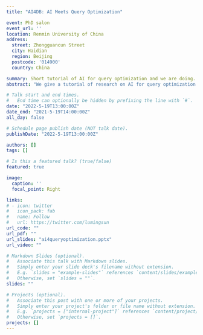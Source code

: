 ```yaml
---
title: "AI4DB: AI Meets Query Optimization"

event: PhD salon
event_url: ''
location: Renmin University of China
address:
  street: Zhongguancun Street
  city: Haidian
  region: Beijing
  postcode: '014900'
  country: China

summary: Short tutorial of AI for query optimization and we are doing.
abstract: "We give a tutorial of research on AI for query optimization (cardinality estimation, cost estiamtion and query plan optimization). And we introduce our work in this topic: MOSE and DeepO"

# Talk start and end times.
#   End time can optionally be hidden by prefixing the line with `#`.
date: "2022-5-19T13:00:00Z"
date_end: "2021-5-19T14:00:00Z"
all_day: false

# Schedule page publish date (NOT talk date).
publishDate: "2022-5-19T13:00:00Z"

authors: []
tags: []

# Is this a featured talk? (true/false)
featured: true

image:
  caption: ''
  focal_point: Right

links:
# - icon: twitter
#   icon_pack: fab
#   name: Follow
#   url: https://twitter.com/lumingsun
url_code: ""
url_pdf: ""
url_slides: "ai4queryoptimization.pptx"
url_video: ""

# Markdown Slides (optional).
#   Associate this talk with Markdown slides.
#   Simply enter your slide deck's filename without extension.
#   E.g. `slides = "example-slides"` references `content/slides/example-slides.md`.
#   Otherwise, set `slides = ""`.
slides: ""

# Projects (optional).
#   Associate this post with one or more of your projects.
#   Simply enter your project's folder or file name without extension.
#   E.g. `projects = ["internal-project"]` references `content/project/deep-learning/index.md`.
#   Otherwise, set `projects = []`.
projects: []
---
```


<!-- {{% callout note %}}
Click on the **Slides** button above to view the built-in slides feature.
{{% /callout %}}

Slides can be added in a few ways:

- **Create** slides using Wowchemy's [*Slides*](https://wowchemy.com/docs/managing-content/#create-slides) feature and link using `slides` parameter in the front matter of the talk file
- **Upload** an existing slide deck to `static/` and link using `url_slides` parameter in the front matter of the talk file
- **Embed** your slides (e.g. Google Slides) or presentation video on this page using [shortcodes](https://wowchemy.com/docs/writing-markdown-latex/).

Further event details, including [page elements](https://wowchemy.com/docs/writing-markdown-latex/) such as image galleries, can be added to the body of this page.
 -->
